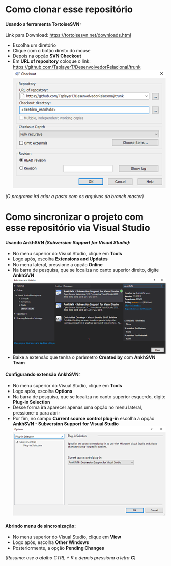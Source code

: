 # Como clonar esse repositório
#### Usando a ferramenta TortoiseSVN:
Link para Download: https://tortoisesvn.net/downloads.html
- Escolha um diretório
- Clique com o botão direito do mouse
- Depois na opção **SVN Checkout**
- Em **URL of repository** coloque o link: https://github.com/TsplayerT/DesenvolvedorRelacional/trunk
![alt text](https://raw.githubusercontent.com/TsplayerT/DesenvolvedorRelacional/master/Arquivos/README.md/01opcoes_configuracao.png)

_(O programa irá criar a pasta com os arquivos da branch master)_
# Como sincronizar o projeto com esse repositório via Visual Studio
#### Usando AnkhSVN *(Subversion Support for Visual Studio)*:
- No menu superior do Visual Studio, clique em **Tools**
- Logo após, escolha **Extensions and Updates**
- No menu lateral, pressione a opção **Online**
- Na barra de pesquisa, que se localiza no canto superior direito, digite **AnkhSVN**
![alt text](https://raw.githubusercontent.com/TsplayerT/DesenvolvedorRelacional/master/Arquivos/README.md/04opcoes_extensao_online.png)
- Baixe a extensão que tenha o parâmetro **Created by** com **AnkhSVN Team**
#### Configurando extensão AnkhSVN:
- No menu superior do Visual Studio, clique em **Tools**
- Logo após, escolha **Options**
- Na barra de pesquisa, que se localiza no canto superior esquerdo, digite **Plug-in Selection**
- Desse forma irá aparecer apenas uma opção no menu lateral, pressione-o para abrir
- Por fim, no campo **Current source control plug-in** escolha a opção **AnkhSVN - Subversion Support for Visual Studio**
![alt text](https://raw.githubusercontent.com/TsplayerT/DesenvolvedorRelacional/master/Arquivos/README.md/05opcoes_source_control.png)
#### Abrindo menu de sincronização:
- No menu superior do Visual Studio, clique em **View**
- Logo após, escolha **Other Windows**
- Posteriormente, a opção **Pending Changes**

*(Resumo: use o atalho *CTRL + K* e depois pressiona a letra **C**)*

